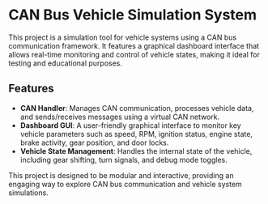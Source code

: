 # CAN Bus Vehicle Simulation System

This project is a simulation tool for vehicle systems using a CAN bus communication framework. It features a graphical dashboard interface that allows real-time monitoring and control of vehicle states, making it ideal for testing and educational purposes.

## Features

- **CAN Handler**: Manages CAN communication, processes vehicle data, and sends/receives messages using a virtual CAN network.
- **Dashboard GUI**: A user-friendly graphical interface to monitor key vehicle parameters such as speed, RPM, ignition status, engine state, brake activity, gear position, and door locks.
- **Vehicle State Management**: Handles the internal state of the vehicle, including gear shifting, turn signals, and debug mode toggles.

This project is designed to be modular and interactive, providing an engaging way to explore CAN bus communication and vehicle system simulations.

